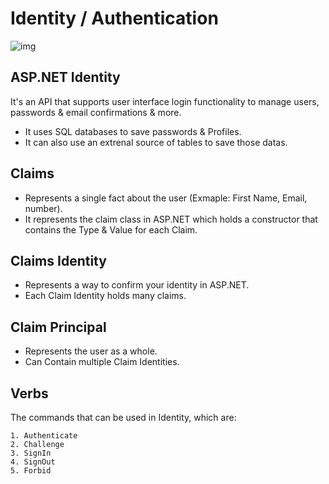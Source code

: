 # Identity / Authentication

![img](https://camo.githubusercontent.com/0427d39b818259cdea3e5a3320f50e13d4b3e9e0cccd900958add737b09920d7/68747470733a2f2f636873616b656c6c2e66696c65732e776f726470726573732e636f6d2f323031382f30342f6173706e65742d636f72652d6964656e746974792d31332e706e67)

## ASP.NET Identity

It's an API that supports user interface login functionality to manage users, passwords & email confirmations & more.

* It uses SQL databases to save passwords & Profiles.
* It can also use an extrenal source of tables to save those datas.



## Claims

* Represents a single fact about the user (Exmaple: First Name, Email, number).
* It represents the claim class in ASP.NET which holds a constructor that contains the Type & Value for each Claim.



## Claims Identity

* Represents a way to confirm your identity in ASP.NET.
* Each Claim Identity holds many claims.



## Claim Principal

* Represents the user as a whole.
* Can Contain multiple Claim Identities.


## Verbs

The commands that can be used in Identity, which are:

    1. Authenticate
    2. Challenge
    3. SignIn
    4. SignOut
    5. Forbid




